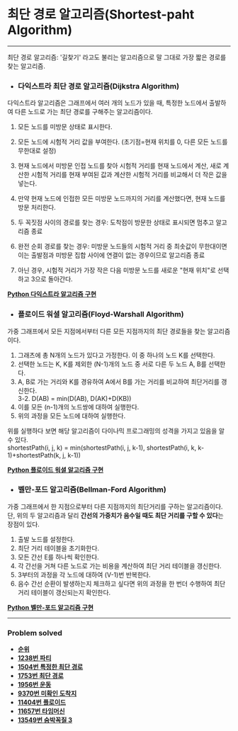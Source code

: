 # 최단 경로 알고리즘(Shortest-paht Algorithm)

------

최단 경로 알고리즘: '길찾기' 라고도 불리는 알고리즘으로 말 그대로 가장 짧은 경로를 찾는 알고리즘.

- ### 다익스트라 최단 경로 알고리즘(Dijkstra Algorithm)

다익스트라 알고리즘은 그래프에서 여러 개의 노드가 있을 때, 특정한 노드에서 출발하여 다른 노드로 가는 최단 경로를 구해주는 알고리즘이다.

1. 모든 노드를 미방문 상태로 표시한다.
2. 모든 노드에 시험적 거리 값을 부여한다. (초기점=현재 위치를 0, 다른 모든 노드를 무한대로 설정)
3. 현재 노드에서 미방문 인접 노드를 찾아 시험적 거리를 현재 노드에서 계산, 새로 계산한 시험적 거리를 현재 부여된 값과 
   계산한 시험적 거리를 비교해서 더 작은 값을 넣는다.
   
4. 만약 현재 노드에 인접한 모든 미방문 노드까지의 거리를 계산했다면, 현재 노드를 방문 처리한다.
5. 두 꼭짓점 사이의 경로를 찾는 경우: 도착점이 방문한 상태로 표시되면 멈추고 알고리즘 종료
6. 완전 순회 경로를 찾는 경우: 미방문 노드들의 시험적 거리 중 최솟값이 무한대이면 이는 출발점과 미방문 집합 사이에 
   연결이 없는 경우이므로 알고리즘 종료
   
7. 아닌 경우, 시험적 거리가 가장 작은 다음 미방문 노드를 새로운 "현재 위치"로 선택하고 3으로 돌아간다.

[**Python 다익스트라 알고리즘 구현**](https://github.com/ChanghyunRyu/Python_CodingTest_note/tree/main/shortest_path/dijkstra_algorithm)

- ### 플로이드 워셜 알고리즘(Floyd-Warshall Algorithm)

가중 그래프에서 모든 지점에서부터 다른 모든 지점까지의 최단 경로들을 찾는 알고리즘이다.  
1. 그래츠에 총 N개의 노드가 있다고 가정한다. 이 중 하나의 노드 K를 선택한다.
2. 선택한 노드는 K, K를 제외한 (N-1)개의 노드 중 서로 다른 두 노드 A, B를 선택한다.
3. A, B로 가는 거리와 K를 경유하여 A에서 B를 가는 거리를 비교하여 최단거리를 갱신한다.  
3-2. D(AB) = min(D(AB), D(AK)+D(KB)) 
4. 이를 모든 (n-1)개의 노드쌍에 대하여 실행한다.
5. 위의 과정을 모든 노드에 대하여 실행한다.

위를 실행하다 보면 해당 알고리즘이 다이나믹 프로그래밍의 성격을 가지고 있음을 알 수 있다.  
shortestPath(i, j, k) = min(shortestPath(i, j, k-1), shortestPath(i, k, k-1)+shortestPath(k, j, k-1))

[**Python 플로이드 워셜 알고리즘 구현**](https://github.com/ChanghyunRyu/Python_CodingTest_note/tree/main/shortest_path/floyd_warshall_algorithm)

- ### 벨만-포드 알고리즘(Bellman-Ford Algorithm)

가중 그래프에서 한 지점으로부터 다른 지점까지의 최단거리를 구하는 알고리즘이다.  
단, 위의 두 알고리즘과 달리 **간선의 가중치가 음수일 때도 최단 거리를 구할 수 있다**는 장점이 있다.  

1. 출발 노드를 설정한다.
2. 최단 거리 테이블을 초기화한다.
3. 모든 간선 E를 하나씩 확인한다.
4. 각 간선을 거쳐 다른 노드로 가는 비용을 계산하여 최단 거리 테이블을 갱신한다.
5. 3부터의 과정을 각 노드에 대하여 (V-1)번 반복한다.
6. 음수 간선 순환이 발생하는지 체크하고 싶다면 위의 과정을 한 번더 수행하여 최단거리 테이블이 갱신되는지 확인한다.

[**Python 벨만-포드 알고리즘 구현**](https://github.com/ChanghyunRyu/Python_CodingTest_note/tree/main/shortest_path/11657_timemachine)

------

### Problem solved

- [**순위**](https://github.com/ChanghyunRyu/Python_CodingTest_note/tree/main/shortest_path/ranking)
- [**1238번 파티**](https://github.com/ChanghyunRyu/Python_CodingTest_note/tree/main/shortest_path/1238_party)
- [**1504번 특정한 최단 경로**](https://github.com/ChanghyunRyu/Python_CodingTest_note/tree/main/shortest_path/1504_specific_shortest_path)
- [**1753번 최단 경로**](https://github.com/ChanghyunRyu/Python_CodingTest_note/tree/main/shortest_path/1753_shortest_path)
- [**1956번 운동**](https://github.com/ChanghyunRyu/Python_CodingTest_note/tree/main/shortest_path/1956_work_out)
- [**9370번 미확인 도착지**](https://github.com/ChanghyunRyu/Python_CodingTest_note/tree/main/shortest_path/9370_unconfirmed_destination)
- [**11404번 플로이드**](https://github.com/ChanghyunRyu/Python_CodingTest_note/tree/main/shortest_path/11404_floyd)
- [**11657번 타임머신**](https://github.com/ChanghyunRyu/Python_CodingTest_note/tree/main/shortest_path/11657_timemachine)
- [**13549번 숨박꼭질 3**](https://github.com/ChanghyunRyu/Python_CodingTest_note/tree/main/shortest_path/13549_hide_and_seek_3)